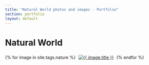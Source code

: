 ```yaml
---
title: "Natural World photos and images - Portfolio"
section: portfolio
layout: default
---
```


Natural World
======================

{% for image in site.tags.nature %}
<a href="../..{{ image.url }}/"><img src="../../assets/thumbs/{{ image.photo }}" alt="{{ image.title }}" style="margin: 5px" /></a>
{% endfor %}